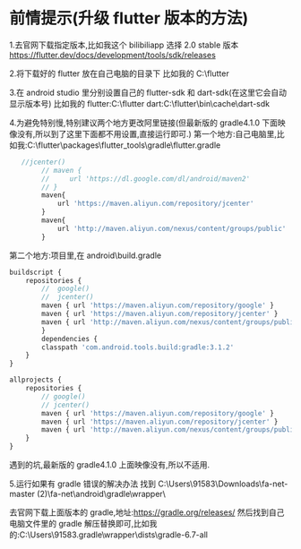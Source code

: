 # 前情提示(升级 flutter 版本的方法)

1.去官网下载指定版本,比如我这个 bilibiliapp 选择 2.0 stable 版本
https://flutter.dev/docs/development/tools/sdk/releases

2.将下载好的 flutter 放在自己电脑的目录下
比如我的
C:\flutter

3.在 android studio 里分别设置自己的 flutter-sdk 和 dart-sdk(在这里它会自动显示版本号)
比如我的
flutter:C:\flutter
dart:C:\flutter\bin\cache\dart-sdk

4.为避免特别慢,特别建议两个地方更改阿里链接(但最新版的 gradle4.1.0 下面映像没有,所以到了这里下面都不用设置,直接运行即可.)
第一个地方:自己电脑里,比如我:C:\flutter\packages\flutter_tools\gradle\flutter.gradle

```js
   //jcenter()
        // maven {
        //     url 'https://dl.google.com/dl/android/maven2'
        // }
        maven{
            url 'https://maven.aliyun.com/repository/jcenter'
        }
        maven{
            url 'http://maven.aliyun.com/nexus/content/groups/public'
        }
```

第二个地方:项目里,在 android\build.gradle

```js
buildscript {
    repositories {
        //  google()
        //  jcenter()
        maven { url 'https://maven.aliyun.com/repository/google' }
        maven { url 'https://maven.aliyun.com/repository/jcenter' }
        maven { url 'http://maven.aliyun.com/nexus/content/groups/public'}
        }
        dependencies {
        classpath 'com.android.tools.build:gradle:3.1.2'
    }
}

allprojects {
    repositories {
        // google()
        // jcenter()
        maven { url 'https://maven.aliyun.com/repository/google' }
        maven { url 'https://maven.aliyun.com/repository/jcenter' }
        maven { url 'http://maven.aliyun.com/nexus/content/groups/public' }
    }
}
```

遇到的坑,最新版的 gradle4.1.0 上面映像没有,所以不适用.

5.运行如果有 gradle 错误的解决办法
找到 C:\Users\91583\Downloads\fa-net-master (2)\fa-net\android\gradle\wrapper\

去官网下载上面版本的 gradle,地址:https://gradle.org/releases/
然后找到自己电脑文件里的 gradle 解压替换即可,比如我的:C:\Users\91583\.gradle\wrapper\dists\gradle-6.7-all
